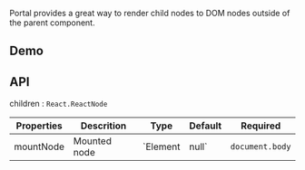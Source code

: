 Portal provides a great way to render child nodes to DOM nodes outside of the parent component.

## Demo

## API

children : `React.ReactNode`

| Properties | Descrition   | Type             | Default         | Required |
| ---------- | ------------ | ---------------- | --------------- | -------- |
| mountNode  | Mounted node | `Element | null` | `document.body` | `false`  |
